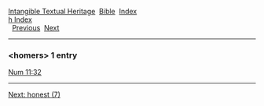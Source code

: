 [Intangible Textual Heritage](../../index)  [Bible](../index) 
[Index](index)   
[h Index](_h_)  
  [Previous](c05544)  [Next](c05546) 

------------------------------------------------------------------------

### &lt;homers&gt; 1 entry

[Num 11:32](../kjv/num011.htm#032)  

------------------------------------------------------------------------

[Next: honest (7)](c05546)
